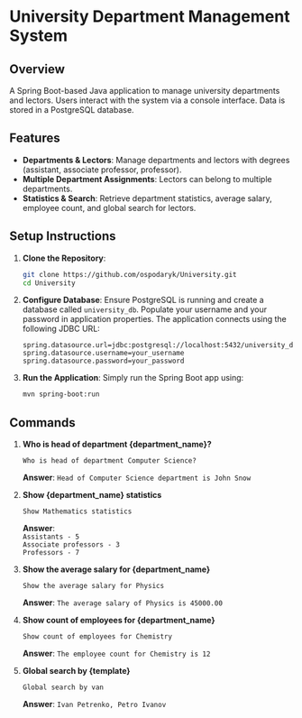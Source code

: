 # University Department Management System

## Overview

A Spring Boot-based Java application to manage university departments and lectors. Users interact with the system via a console interface. Data is stored in a PostgreSQL database.

## Features

- **Departments & Lectors**: Manage departments and lectors with degrees (assistant, associate professor, professor).
- **Multiple Department Assignments**: Lectors can belong to multiple departments.
- **Statistics & Search**: Retrieve department statistics, average salary, employee count, and global search for lectors.

## Setup Instructions

1. **Clone the Repository**:
   ```bash
   git clone https://github.com/ospodaryk/University.git
   cd University
   ```

2. **Configure Database**:
   Ensure PostgreSQL is running and create a database called `university_db`. 
   Populate your username and your password in application properties.
   The application connects using the following JDBC URL:
   ```properties
   spring.datasource.url=jdbc:postgresql://localhost:5432/university_db
   spring.datasource.username=your_username
   spring.datasource.password=your_password
   ```

3. **Run the Application**:
   Simply run the Spring Boot app using:
   ```bash
   mvn spring-boot:run
   ```

## Commands

1. **Who is head of department {department_name}?**
   ```
   Who is head of department Computer Science?
   ```
   **Answer**: `Head of Computer Science department is John Snow`

2. **Show {department_name} statistics**
   ```
   Show Mathematics statistics
   ```
   **Answer**:  
   `Assistants - 5`  
   `Associate professors - 3`  
   `Professors - 7`

3. **Show the average salary for {department_name}**
   ```
   Show the average salary for Physics
   ```
   **Answer**: `The average salary of Physics is 45000.00`

4. **Show count of employees for {department_name}**
   ```
   Show count of employees for Chemistry
   ```
   **Answer**: `The employee count for Chemistry is 12`

5. **Global search by {template}**
   ```
   Global search by van
   ```
   **Answer**: `Ivan Petrenko, Petro Ivanov`

